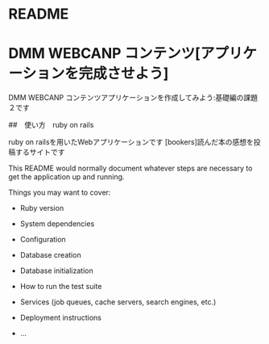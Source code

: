 # README

 # DMM WEBCANP コンテンツ[アプリケーションを完成させよう]

DMM WEBCANP コンテンツアプリケーションを作成してみよう:基礎編の課題２です

##　使い方　ruby on rails


ruby on railsを用いたWebアプリケーションです
[bookers]読んだ本の感想を投稿するサイトです



This README would normally document whatever steps are necessary to get the
application up and running.

Things you may want to cover:

* Ruby version

* System dependencies

* Configuration

* Database creation

* Database initialization

* How to run the test suite

* Services (job queues, cache servers, search engines, etc.)

* Deployment instructions

* ...


